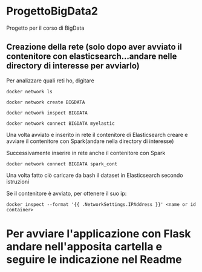 # ProgettoBigData2
Progetto per il corso di BigData


## Creazione della rete (solo dopo aver avviato il contenitore con elasticsearch...andare nelle directory di interesse per avviarlo)

Per analizzare quali reti ho, digitare

```
docker network ls
```

```
docker network create BIGDATA

docker network inspect BIGDATA

docker network connect BIGDATA myelastic

```
Una volta avviato e inserito in rete il contenitore di Elasticsearch creare e avviare il contenitore con Spark(andare nella directory di interesse)

Successivamente inserire in rete anche il contenitore con Spark

```
docker network connect BIGDATA spark_cont

```

Una volta fatto ciò caricare da bash il dataset in Elasticsearch secondo istruzioni


Se il contenitore è avviato, per ottenere il suo ip:

```
docker inspect --format '{{ .NetworkSettings.IPAddress }}' <name or id container>

```


# Per avviare l'applicazione con Flask andare nell'apposita cartella e seguire le indicazione nel Readme




